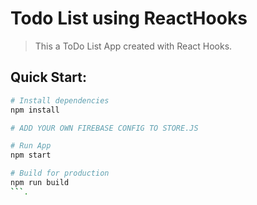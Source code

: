 # Todo List using ReactHooks
>This a ToDo List App created with React Hooks.

## Quick Start:

```bash
# Install dependencies
npm install

# ADD YOUR OWN FIREBASE CONFIG TO STORE.JS

# Run App
npm start

# Build for production
npm run build
```.
